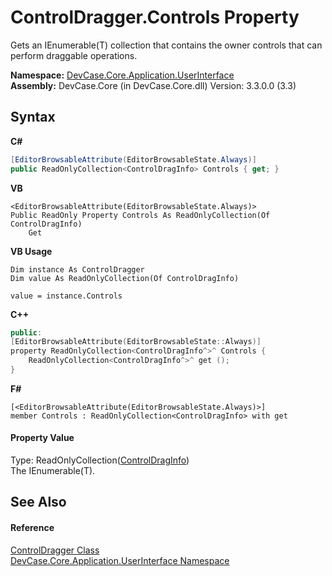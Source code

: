 # ControlDragger.Controls Property 
 

Gets an IEnumerable(T) collection that contains the owner controls that can perform draggable operations.

**Namespace:**&nbsp;<a href="N_DevCase_Core_Application_UserInterface">DevCase.Core.Application.UserInterface</a><br />**Assembly:**&nbsp;DevCase.Core (in DevCase.Core.dll) Version: 3.3.0.0 (3.3)

## Syntax

**C#**<br />
``` C#
[EditorBrowsableAttribute(EditorBrowsableState.Always)]
public ReadOnlyCollection<ControlDragInfo> Controls { get; }
```

**VB**<br />
``` VB
<EditorBrowsableAttribute(EditorBrowsableState.Always)>
Public ReadOnly Property Controls As ReadOnlyCollection(Of ControlDragInfo)
	Get
```

**VB Usage**<br />
``` VB Usage
Dim instance As ControlDragger
Dim value As ReadOnlyCollection(Of ControlDragInfo)

value = instance.Controls

```

**C++**<br />
``` C++
public:
[EditorBrowsableAttribute(EditorBrowsableState::Always)]
property ReadOnlyCollection<ControlDragInfo^>^ Controls {
	ReadOnlyCollection<ControlDragInfo^>^ get ();
}
```

**F#**<br />
``` F#
[<EditorBrowsableAttribute(EditorBrowsableState.Always)>]
member Controls : ReadOnlyCollection<ControlDragInfo> with get

```


#### Property Value
Type: ReadOnlyCollection(<a href="T_DevCase_Core_Application_UserInterface_ControlDragInfo">ControlDragInfo</a>)<br />The IEnumerable(T).

## See Also


#### Reference
<a href="T_DevCase_Core_Application_UserInterface_ControlDragger">ControlDragger Class</a><br /><a href="N_DevCase_Core_Application_UserInterface">DevCase.Core.Application.UserInterface Namespace</a><br />